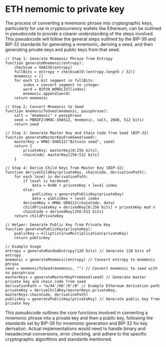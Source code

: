 # ETH nemomic to private key

The process of converting a mnemonic phrase into cryptographic keys, particularly for use in cryptocurrency wallets like Ethereum, can be outlined in pseudocode to provide a clearer understanding of the steps involved. This pseudocode will follow the general steps outlined by the BIP-39 and BIP-32 standards for generating a mnemonic, deriving a seed, and then generating private keys and public keys from that seed.

```plaintext
// Step 1: Generate Mnemonic Phrase from Entropy
function generateMnemonic(entropy):
    checksum = SHA256(entropy)
    fullBits = entropy + checksum[0:(entropy.length / 32)]
    mnemonic = []
    for each 11-bit segment in fullBits:
        index = convert segment to integer
        word = BIP39_WORDLIST[index]
        mnemonic.append(word)
    return mnemonic

// Step 2: Convert Mnemonic to Seed
function mnemonicToSeed(mnemonic, passphrase):
    salt = "mnemonic" + passphrase
    seed = PBKDF2(HMAC-SHA512, mnemonic, salt, 2048, 512 bits)
    return seed

// Step 3: Generate Master Key and Chain Code from Seed (BIP-32)
function generateMasterKeyFromSeed(seed):
    masterKey = HMAC-SHA512("Bitcoin seed", seed)
    return {
        privateKey: masterKey[0:256 bits],
        chainCode: masterKey[256:512 bits]
    }

// Step 4: Derive Child Keys from Master Key (BIP-32)
function deriveChildKey(privateKey, chainCode, derivationPath):
    for each level in derivationPath:
        if level is hardened:
            data = 0x00 + privateKey + level index
        else:
            publicKey = generatePublicKey(privateKey)
            data = publicKey + level index
        derivedKey = HMAC-SHA512(chainCode, data)
        childPrivateKey = derivedKey[0:256 bits] + privateKey mod n
        chainCode = derivedKey[256:512 bits]
    return childPrivateKey

// Helper: Generate Public Key from Private Key
function generatePublicKey(privateKey):
    publicKey = ellipticCurveMultiplication(privateKey)
    return publicKey

// Example Usage
entropy = generateRandomEntropy(128 bits) // Generate 128 bits of entropy
mnemonic = generateMnemonic(entropy) // Convert entropy to mnemonic phrase
seed = mnemonicToSeed(mnemonic, "") // Convert mnemonic to seed with no passphrase
masterKeys = generateMasterKeyFromSeed(seed) // Generate master private key and chain code from seed
derivationPath = "m/44'/60'/0'/0" // Example Ethereum derivation path
privateKey = deriveChildKey(masterKeys.privateKey, masterKeys.chainCode, derivationPath)
publicKey = generatePublicKey(privateKey) // Generate public key from private key
```

This pseudocode outlines the core functions involved in converting a mnemonic phrase into a private key and then a public key, following the standards set by BIP-39 for mnemonic generation and BIP-32 for key derivation. Actual implementations would need to handle binary and hexadecimal conversions, error checking, and adhere to the specific cryptographic algorithms and standards mentioned.
